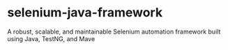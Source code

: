 # selenium-java-framework
A robust, scalable, and maintainable Selenium automation framework built using Java, TestNG, and Mave
